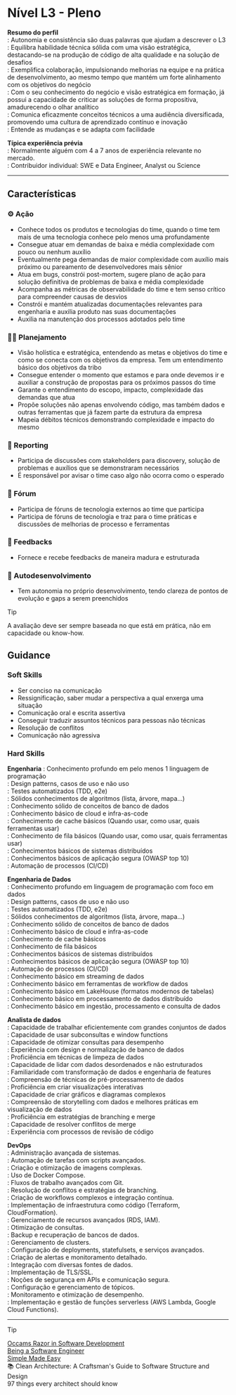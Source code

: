 # Nível L3 - Pleno

**Resumo do perfil**  
: Autonomia e consistência são duas palavras que ajudam a descrever o L3  
: Equilibra habilidade técnica sólida com uma visão estratégica, destacando-se na produção de código de alta qualidade e na solução de desafios  
: Exemplifica colaboração, impulsionando melhorias na equipe e na prática de desenvolvimento, ao mesmo tempo que mantém um forte alinhamento com os objetivos do negócio  
: Com o seu conhecimento do negócio e visão estratégica em formação, já possui a capacidade de criticar as soluções de forma propositiva, amadurecendo o olhar analítico  
: Comunica eficazmente conceitos técnicos a uma audiência diversificada, promovendo uma cultura de aprendizado contínuo e inovação  
: Entende as mudanças e se adapta com facilidade

**Típica experiência prévia**  
: Normalmente alguém com 4 a 7 anos de experiência relevante no mercado.  
: Contribuidor individual: SWE e Data Engineer, Analyst ou Science

___

## Características

### ⚙️ Ação

- Conhece todos os produtos e tecnologias do time, quando o time tem mais de uma tecnologia conhece pelo menos uma profundamente
- Consegue atuar em demandas de baixa e média complexidade com pouco ou nenhum auxílio
- Eventualmente pega demandas de maior complexidade com auxílio mais próximo ou pareamento de desenvolvedores mais sênior
- Atua em bugs, constrói post-mortem, sugere plano de ação para solução definitiva de problemas de baixa e média complexidade
- Acompanha as métricas de observabilidade do time e tem senso crítico para compreender causas de desvios
- Constrói e mantém atualizadas documentações relevantes para engenharia e auxilia produto nas suas documentações
- Auxilia na manutenção dos processos adotados pelo time

### 👨‍💻 Planejamento

- Visão holística e estratégica, entendendo as metas e objetivos do time e como se conecta com os objetivos da empresa. Tem um entendimento básico dos objetivos da tribo
- Consegue entender o momento que estamos e para onde devemos ir e auxiliar a construção de propostas para os próximos passos do time
- Garante o entendimento do escopo, impacto, complexidade das demandas que atua
- Propõe soluções não apenas envolvendo código, mas também dados e outras ferramentas que já fazem parte da estrutura da empresa
- Mapeia débitos técnicos demonstrando complexidade e impacto do mesmo

### 📆 Reporting

- Participa de discussões com stakeholders para discovery, solução de problemas e auxílios que se demonstraram necessários
- É responsável por avisar o time caso algo não ocorra como o esperado

### 📢 Fórum

- Participa de fóruns de tecnologia externos ao time que participa
- Participa de fóruns de tecnologia e traz para o time práticas e discussões de melhorias de processo e ferramentas

### 💬 Feedbacks

- Fornece e recebe feedbacks de maneira madura e estruturada

### 🌱 Autodesenvolvimento

- Tem autonomia no próprio desenvolvimento, tendo clareza de pontos de evolução e gaps a serem preenchidos

> [!TIP]
> A avaliação deve ser sempre baseada no que está em prática, não em capacidade ou know-how.

## Guidance

### Soft Skills

- Ser conciso na comunicação
- Ressignificação, saber mudar a perspectiva a qual enxerga uma situação
- Comunicação oral e escrita assertiva
- Conseguir traduzir assuntos técnicos para pessoas não técnicas
- Resolução de conflitos
- Comunicação não agressiva

### Hard Skills

**Engenharia**
: Conhecimento profundo em pelo menos 1 linguagem de programação  
: Design patterns, casos de uso e não uso  
: Testes automatizados (TDD, e2e)  
: Sólidos conhecimentos de algoritmos (lista, árvore, mapa…)  
: Conhecimento sólido de conceitos de banco de dados  
: Conhecimento básico de cloud e infra-as-code  
: Conhecimento de cache básicos (Quando usar, como usar, quais ferramentas usar)  
: Conhecimento de fila básicos (Quando usar, como usar, quais ferramentas usar)  
: Conhecimentos básicos de sistemas distribuídos  
: Conhecimentos básicos de aplicação segura (OWASP top 10)  
: Automação de processos (CI/CD)

**Engenharia de Dados**  
: Conhecimento profundo em linguagem de programação com foco em dados  
: Design patterns, casos de uso e não uso  
: Testes automatizados (TDD, e2e)  
: Sólidos conhecimentos de algoritmos (lista, árvore, mapa…)  
: Conhecimento sólido de conceitos de banco de dados  
: Conhecimento básico de cloud e infra-as-code  
: Conhecimento de cache básicos  
: Conhecimento de fila básicos  
: Conhecimentos básicos de sistemas distribuídos  
: Conhecimentos básicos de aplicação segura (OWASP top 10)  
: Automação de processos (CI/CD)  
: Conhecimento básico em streaming de dados  
: Conhecimento básico em ferramentas de workflow de dados  
: Conhecimento básico em LakeHouse (formatos modernos de tabelas)  
: Conhecimento básico em processamento de dados distribuído  
: Conhecimento básico em ingestão, processamento e consulta de dados

**Analista de dados**  
: Capacidade de trabalhar eficientemente com grandes conjuntos de dados  
: Capacidade de usar subconsultas e window functions  
: Capacidade de otimizar consultas para desempenho  
: Experiência com design e normalização de banco de dados  
: Proficiência em técnicas de limpeza de dados  
: Capacidade de lidar com dados desordenados e não estruturados  
: Familiaridade com transformação de dados e engenharia de features  
: Compreensão de técnicas de pré-processamento de dados  
: Proficiência em criar visualizações interativas  
: Capacidade de criar gráficos e diagramas complexos  
: Compreensão de storytelling com dados e melhores práticas em visualização de dados  
: Proficiência em estratégias de branching e merge  
: Capacidade de resolver conflitos de merge  
: Experiência com processos de revisão de código

**DevOps**  
: Administração avançada de sistemas.  
: Automação de tarefas com scripts avançados.  
: Criação e otimização de imagens complexas.  
: Uso de Docker Compose.  
: Fluxos de trabalho avançados com Git.  
: Resolução de conflitos e estratégias de branching.  
: Criação de workflows complexos e integração contínua.  
: Implementação de infraestrutura como código (Terraform, CloudFormation).  
: Gerenciamento de recursos avançados (RDS, IAM).  
: Otimização de consultas.  
: Backup e recuperação de bancos de dados.  
: Gerenciamento de clusters.  
: Configuração de deployments, statefulsets, e serviços avançados.  
: Criação de alertas e monitoramento detalhado.  
: Integração com diversas fontes de dados.  
: Implementação de TLS/SSL.  
: Noções de segurança em APIs e comunicação segura.  
: Configuração e gerenciamento de tópicos.  
: Monitoramento e otimização de desempenho.  
: Implementação e gestão de funções serverless (AWS Lambda, Google Cloud Functions).

___

> [!TIP]
> [Occams Razor in Software Development](https://naveenkumarmuguda.medium.com/occams-razor-in-software-development-56ee3e8b8ce8)  
> [Being a Software Engineer](https://www.kitchensoap.com/2012/10/25/on-being-a-senior-engineer/)  
> [Simple Made Easy](https://www.infoq.com/presentations/Simple-Made-Easy)  
> 📚 Clean Architecture: A Craftsman's Guide to Software Structure and Design  
> 97 things every architect should know  
